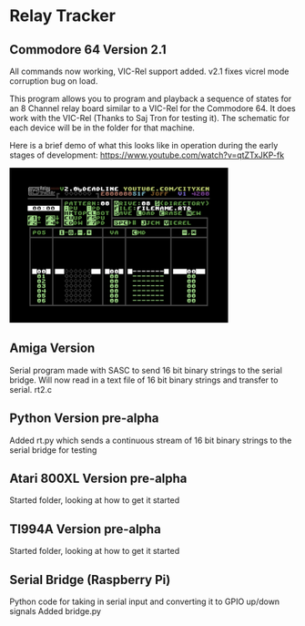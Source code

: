 # Relay Tracker

## Commodore 64 Version 2.1

All commands now working, VIC-Rel support added. v2.1 fixes vicrel mode corruption bug on load.

This program allows you to program and playback a sequence of states for an 8 Channel relay board similar to a VIC-Rel for the Commodore 64. It does work with the VIC-Rel (Thanks to Saj Tron for testing it). The schematic for each device will be in the folder for that machine.

Here is a brief demo of what this looks like in operation during the early stages of development: https://www.youtube.com/watch?v=qtZTxJKP-fk

![C64Version](https://github.com/cityxen/RelayTracker/blob/master/commodore64/screenshots/relay_tracker-image-actual-v2.0-1-tn.png)

## Amiga Version

Serial program made with SASC to send 16 bit binary strings to the serial bridge.
Will now read in a text file of 16 bit binary strings and transfer to serial.
rt2.c

## Python Version pre-alpha

Added rt.py which sends a continuous stream of 16 bit binary strings to the serial bridge for testing

## Atari 800XL Version pre-alpha

Started folder, looking at how to get it started

## TI994A Version pre-alpha

Started folder, looking at how to get it started

## Serial Bridge (Raspberry Pi)

Python code for taking in serial input and converting it to GPIO up/down signals
Added bridge.py

